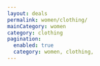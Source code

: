 ```yaml
---
layout: deals
permalink: women/clothing/
mainCategory: women
category: clothing
pagination:
  enabled: true
  category: women, clothing,
---
```







      

  

